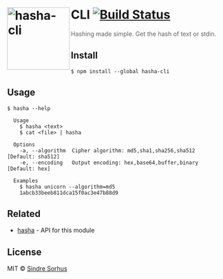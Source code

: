 # [<img src="https://rawgit.com/sindresorhus/hasha/master/media/logo.svg" width="145" align="left" alt="hasha-cli">](https://github.com/sindresorhus/hasha)CLI [![Build Status](https://travis-ci.org/sindresorhus/hasha-cli.svg?branch=master)](https://travis-ci.org/sindresorhus/hasha-cli)

> Hashing made simple. Get the hash of text or stdin.


## Install

```
$ npm install --global hasha-cli
```


## Usage

```
$ hasha --help

  Usage
    $ hasha <text>
    $ cat <file> | hasha

  Options
    -a, --algorithm  Cipher algorithm: md5,sha1,sha256,sha512   [Default: sha512]
    -e, --encoding   Output encoding: hex,base64,buffer,binary  [Default: hex]

  Examples
    $ hasha unicorn --algorithm=md5
    1abcb33beeb811dca15f0ac3e47b88d9
```


## Related

- [hasha](https://github.com/sindresorhus/hasha) - API for this module


## License

MIT © [Sindre Sorhus](http://sindresorhus.com)

